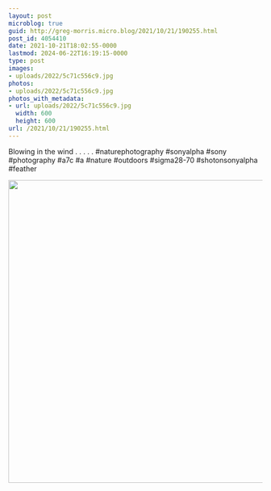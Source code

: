 ```yaml
---
layout: post
microblog: true
guid: http://greg-morris.micro.blog/2021/10/21/190255.html
post_id: 4054410
date: 2021-10-21T18:02:55-0000
lastmod: 2024-06-22T16:19:15-0000
type: post
images:
- uploads/2022/5c71c556c9.jpg
photos:
- uploads/2022/5c71c556c9.jpg
photos_with_metadata:
- url: uploads/2022/5c71c556c9.jpg
  width: 600
  height: 600
url: /2021/10/21/190255.html
---
```

Blowing in the wind
.
.
.
.
.
#naturephotography #sonyalpha #sony #photography #a7c #a #nature #outdoors #sigma28-70 #shotonsonyalpha #feather

<img src="uploads/2022/5c71c556c9.jpg" width="600" height="600" alt="">
